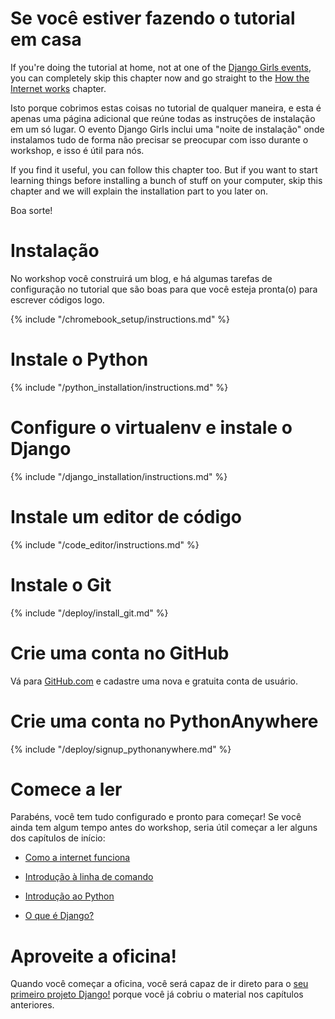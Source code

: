 # Se você estiver fazendo o tutorial em casa

If you're doing the tutorial at home, not at one of the [Django Girls events](https://djangogirls.org/events/), you can completely skip this chapter now and go straight to the [How the Internet works](../how_the_internet_works/README.md) chapter.

Isto porque cobrimos estas coisas no tutorial de qualquer maneira, e esta é apenas uma página adicional que reúne todas as instruções de instalação em um só lugar. O evento Django Girls inclui uma "noite de instalação" onde instalamos tudo de forma não precisar se preocupar com isso durante o workshop, e isso é útil para nós.

If you find it useful, you can follow this chapter too. But if you want to start learning things before installing a bunch of stuff on your computer, skip this chapter and we will explain the installation part to you later on.

Boa sorte!

# Instalação

No workshop você construirá um blog, e há algumas tarefas de configuração no tutorial que são boas para que você esteja pronta(o) para escrever códigos logo.

<!--sec data-title="Chromebook setup (if you're using one)"
data-id="chromebook_setup" data-collapse=true ces--> {% include "/chromebook_setup/instructions.md" %} 

<!--endsec-->

# Instale o Python

{% include "/python_installation/instructions.md" %}

# Configure o virtualenv e instale o Django

{% include "/django_installation/instructions.md" %}

# Instale um editor de código

{% include "/code_editor/instructions.md" %}

# Instale o Git

{% include "/deploy/install_git.md" %}

# Crie uma conta no GitHub

Vá para [GitHub.com](https://www.github.com) e cadastre uma nova e gratuita conta de usuário.

# Crie uma conta no PythonAnywhere

{% include "/deploy/signup_pythonanywhere.md" %}

# Comece a ler

Parabéns, você tem tudo configurado e pronto para começar! Se você ainda tem algum tempo antes do workshop, seria útil começar a ler alguns dos capítulos de início:

* [Como a internet funciona](../how_the_internet_works/README.md)

* [Introdução à linha de comando](../intro_to_command_line/README.md)

* [Introdução ao Python](../python_introduction/README.md)

* [O que é Django?](../django/README.md)

# Aproveite a oficina!

Quando você começar a oficina, você será capaz de ir direto para o [seu primeiro projeto Django!](../django_start_project/README.md) porque você já cobriu o material nos capítulos anteriores.